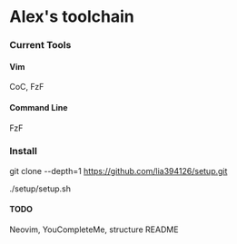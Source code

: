 # Alex's toolchain

### Current Tools

#### Vim
CoC, FzF

#### Command Line
FzF

### Install
git clone --depth=1 https://github.com/lia394126/setup.git

./setup/setup.sh

#### TODO
Neovim, YouCompleteMe, structure README
